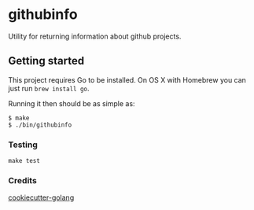 # githubinfo

Utility for returning information about github projects.

## Getting started

This project requires Go to be installed. On OS X with Homebrew you can just run `brew install go`.

Running it then should be as simple as:

```console
$ make
$ ./bin/githubinfo
```

### Testing

``make test``

### Credits

[cookiecutter-golang](https://github.com/lacion/cookiecutter-golang "Cookiecutter GoLang")
